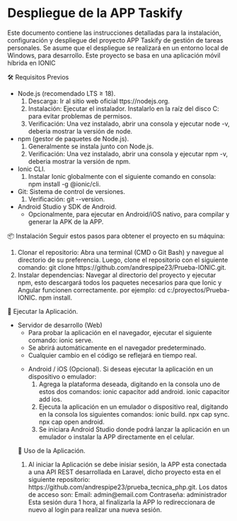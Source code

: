 <h1>Despliegue de la APP Taskify</h1>
<p>Este documento contiene las instrucciones detalladas para la instalación, configuración y despliegue del proyecto APP Taskify de gestión de tareas personales. Se asume que el despliegue se realizará en un entorno local de Windows, para desarrollo. Este proyecto se basa en una aplicación móvil híbrida en IONIC</p>

🛠 Requisitos Previos
<ul>
	<li>
		Node.js (recomendado LTS ≥ 18).
		<ol>
			<li>
				Descarga: Ir al sitio web oficial ttps://nodejs.org.
			</li>
			<li>
				Instalación: Ejecutar el instalador. Instalarlo en la raíz del disco C: para evitar problemas de permisos.
			</li>
			<li>
				Verificación: Una vez instalado, abrir una consola y ejecutar node -v, deberia mostrar la versión de node.
			</li>
		</ol>
	</li>
	<li>
		npm (gestor de paquetes de Node.js).
		<ol>
			<li>
				Generalmente se instala junto con Node.js.
			</li>
			<li>
				Verificación: Una vez instalado, abrir una consola y ejecutar npm -v, deberia mostrar la versión de npm.
			</li>
		</ol>
	</li>
	<li>
		Ionic CLI.
		<ol>
			<li>
				Instalar Ionic globalmente con el siguiente comando en consola: npm install -g @ionic/cli.
			</li>
		</ol>
	</li>
	<li>
 		Git: Sistema de control de versiones.
		<ol>
			<li>
				Verificación: git --version.
			</li>
		</ol>
	</li>
	<li>
 		Android Studio y SDK de Android.
		<ul>
			<li>
				Opcionalmente, para ejecutar en Android/iOS nativo, para compilar y generar la APK de la APP.
			</li>
		</ul>
	</li>
</ul>

📦 Instalación
Seguir estos pasos para obtener el proyecto en su máquina:
<ol>
	<li>
		Clonar el repositorio:
		Abra una terminal (CMD o Git Bash) y navegue al directorio de su preferencia. Luego, clone el repositorio con el siguiente comando:
        git clone https://github.com/andrespipe23/Prueba-IONIC.git.
	</li>
	<li>
		Instalar dependencias:
		Navegar al directorio del proyecto y ejecutar npm, esto descargará todos los paquetes necesarios para que Ionic y Angular funcionen correctamente.
		por ejemplo: cd c:/proyectos/Prueba-IONIC.
		npm install.
	</li>
</ol>

🚀 Ejecutar la Aplicación.
<ul>
	<li>
		Servidor de desarrollo (Web)
		<ul>
			<li>
				Para probar la aplicación en el navegador, ejecutar el siguiente comando: ionic serve.
			</li>
			<li>
				Se abrirá automáticamente en el navegador predeterminado.
			</li>
			<li>
				Cualquier cambio en el código se reflejará en tiempo real.
			</li>
		</ul>
	</li>	
<ul>
	<li>
		Android / iOS (Opcional).
		Si deseas ejecutar la aplicación en un dispositivo o emulador:
		<ol>
			<li>
				Agrega la plataforma deseada, digitando en la consola uno de estos dos comandos:
				ionic capacitor add android.
				ionic capacitor add ios.
			</li>
			<li>
				Ejecuta la aplicación en un emulador o dispositivo real, digitando en la consola los siguientes comandos:
				ionic build.
				npx cap sync.
				npx cap open android.
			</li>
			<li>
				Se iniciara Android Studio donde podrá lanzar la aplicación en un emulador o instalar la APP directamente en el celular.
			</li>
		</ol>
	</li>		
</ul>

🚀 Uso de la Aplicación.
<ol>
	<li>
		Al iniciar la Aplicación se debe inisiar sesión, la APP esta conectada a una API REST desarrollada en Laravel, dicho proyecto esta en el siguiente repositorio: https://github.com/andrespipe23/prueba_tecnica_php.git.
		Los datos de acceso son:
		Email: admin@email.com
		Contraseña: administrador
		Esta sesión dura 1 hora, al finalizarla la APP lo redireccionara de nuevo al login para realizar una nueva sesión.
	</li>
</ol>